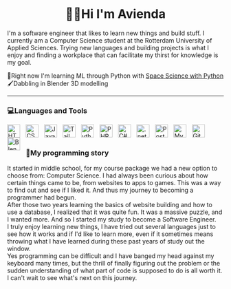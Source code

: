 <h1 align="center">👩‍💻Hi I'm Avienda</h1>

I'm a software engineer that likes to learn new things and build stuff. I currently am a Computer Science student at the Rotterdam University of Applied Sciences. Trying new languages and building projects is what I enjoy and finding a workplace that can facilitate my thirst for knowledge is my goal.

📖Right now I'm learning ML through Python with [Space Science with Python](https://www.youtube.com/@Astroniz)<br>
🖌️Dabbling in Blender 3D modelling

---

<h3 align="left">💻Languages and Tools</h3>
<!-- Frontend -->
<img align="left" alt="HTML" width="30px" style="padding-right:10px;" src="https://cdn.jsdelivr.net/gh/devicons/devicon/icons/html5/html5-plain.svg" />
<img align="left" alt="CSS" width="30px" style="padding-right:10px;" src="https://cdn.jsdelivr.net/gh/devicons/devicon/icons/css3/css3-plain.svg" />
<img align="left" alt="JavaScript" width="30px" style="padding-right:10px;" src="https://cdn.jsdelivr.net/gh/devicons/devicon/icons/javascript/javascript-plain.svg" />
<img align="left" alt="Tailwind" width="30px" style="padding-right:10px;" src="https://cdn.jsdelivr.net/gh/devicons/devicon@latest/icons/tailwindcss/tailwindcss-original.svg" />

<!-- Backend -->
<img align="left" alt="Python" width="30px" style="padding-right:10px;" src="https://cdn.jsdelivr.net/gh/devicons/devicon/icons/python/python-plain.svg" />
<img align="left" alt="PHP" width="30px" style="padding-right:10px;" src="https://cdn.jsdelivr.net/gh/devicons/devicon@latest/icons/php/php-original.svg" />
<img align="left" alt="C#" width="30px" style="padding-right:10px;" src="https://cdn.jsdelivr.net/gh/devicons/devicon@latest/icons/csharp/csharp-original.svg" />
<img align="left" alt=".netcore" width="30px" style="padding-right:10px;" src="https://cdn.jsdelivr.net/gh/devicons/devicon@latest/icons/dotnetcore/dotnetcore-original.svg" />
          
<!-- Database -->
<img align="left" alt="Postgres" width="30px" style="padding-right:10px;" src="https://cdn.jsdelivr.net/gh/devicons/devicon@latest/icons/postgresql/postgresql-original.svg" />    
<img align="left" alt="MySQL" width="30px" style="padding-right:10px;" src="https://cdn.jsdelivr.net/gh/devicons/devicon@latest/icons/mysql/mysql-plain-wordmark.svg" />

<!-- Tools -->
<img align="left" alt="GitHub" width="30px" style="padding-right:10px;" src="https://cdn.jsdelivr.net/gh/devicons/devicon/icons/github/github-original.svg" />     
<img align="left" alt="Blender" width="30px" style="padding-right:10px;" src="https://cdn.jsdelivr.net/gh/devicons/devicon@latest/icons/blender/blender-original.svg" />
          
<br />

#

<h3 align="left">📝My programming story</h3>
<p align="left">
It started in middle school, for my course package we had a new option to choose from: Computer Science. I had always been curious about how certain things came to be, from websites to apps to games. This was a way to find out and see if I liked it. And thus my journey to becoming a programmer had begun.<br>
After those two years learning the basics of website building and how to use a database, I realized that it was quite fun. It was a massive puzzle, and I wanted more. And so I started my study to become a Software Engineer.<br>
I truly enjoy learning new things, I have tried out several languages just to see how it works and if I'd like to learn more, even if it sometimes means throwing what I have learned during these past years of study out the window. <br>
Yes programming can be difficult and I have banged my head against my keyboard many times, but the thrill of finally figuring out the problem or the sudden understanding of what part of code is supposed to do is all worth it. I can't wait to see what's next on this journey.
</p>
